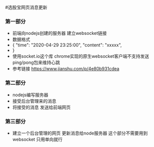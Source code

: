 #选股宝网页消息更新

### 第一部分
+ 前端向nodejs创建的服务器 建立websocket链接
+ 数据格式 
+ {
    "time": "2020-04-29 23:25:00",
    "content": "xxxxx",
+ }
+ 使用socket.io这个库 chrome实现的原生websocket客户端不支持发送ping/pong包来维持心跳
+ 参考链接 https://www.jianshu.com/p/4e80b931cdea


### 第二部分
+ nodejs编写服务器
+ 接受后台管理来的消息
+ 将接受的消息 发送给前端网页

### 第三部分
+ 建立一个后台管理的网页 更新消息给node服务器 这个部分不需要用到websocket 只用单向就行
  
